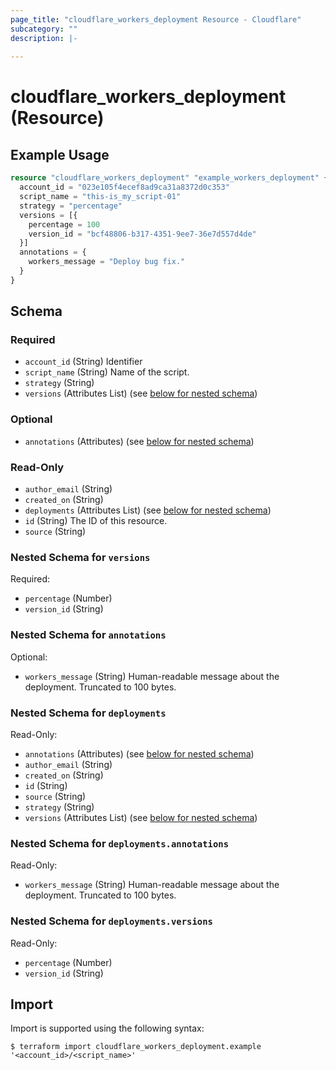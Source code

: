 ```yaml
---
page_title: "cloudflare_workers_deployment Resource - Cloudflare"
subcategory: ""
description: |-
  
---
```


# cloudflare_workers_deployment (Resource)



## Example Usage

```terraform
resource "cloudflare_workers_deployment" "example_workers_deployment" {
  account_id = "023e105f4ecef8ad9ca31a8372d0c353"
  script_name = "this-is_my_script-01"
  strategy = "percentage"
  versions = [{
    percentage = 100
    version_id = "bcf48806-b317-4351-9ee7-36e7d557d4de"
  }]
  annotations = {
    workers_message = "Deploy bug fix."
  }
}
```

<!-- schema generated by tfplugindocs -->
## Schema

### Required

- `account_id` (String) Identifier
- `script_name` (String) Name of the script.
- `strategy` (String)
- `versions` (Attributes List) (see [below for nested schema](#nestedatt--versions))

### Optional

- `annotations` (Attributes) (see [below for nested schema](#nestedatt--annotations))

### Read-Only

- `author_email` (String)
- `created_on` (String)
- `deployments` (Attributes List) (see [below for nested schema](#nestedatt--deployments))
- `id` (String) The ID of this resource.
- `source` (String)

<a id="nestedatt--versions"></a>
### Nested Schema for `versions`

Required:

- `percentage` (Number)
- `version_id` (String)


<a id="nestedatt--annotations"></a>
### Nested Schema for `annotations`

Optional:

- `workers_message` (String) Human-readable message about the deployment. Truncated to 100 bytes.


<a id="nestedatt--deployments"></a>
### Nested Schema for `deployments`

Read-Only:

- `annotations` (Attributes) (see [below for nested schema](#nestedatt--deployments--annotations))
- `author_email` (String)
- `created_on` (String)
- `id` (String)
- `source` (String)
- `strategy` (String)
- `versions` (Attributes List) (see [below for nested schema](#nestedatt--deployments--versions))

<a id="nestedatt--deployments--annotations"></a>
### Nested Schema for `deployments.annotations`

Read-Only:

- `workers_message` (String) Human-readable message about the deployment. Truncated to 100 bytes.


<a id="nestedatt--deployments--versions"></a>
### Nested Schema for `deployments.versions`

Read-Only:

- `percentage` (Number)
- `version_id` (String)

## Import

Import is supported using the following syntax:

```shell
$ terraform import cloudflare_workers_deployment.example '<account_id>/<script_name>'
```
